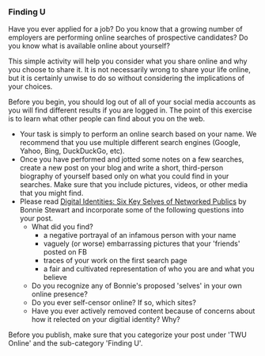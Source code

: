 ### Finding U

Have you ever applied for a job? Do you know that a growing number of employers are performing online searches of prospective candidates? Do you know what is available online about yourself?

This simple activity will help you consider what you share online and why you choose to share it. It is not necessarily wrong to share your life online, but it is certainly unwise to do so without considering the implications of your choices.

Before you begin, you should log out of all of your social media accounts as you will find different results if you are logged in. The point of this exercise is to learn what other people can find about you on the web.

* Your task is simply to perform an online search based on your name. We recommend that you use multiple different search engines \(Google, Yahoo, Bing, DuckDuckGo, etc\). 
* Once you have performed and jotted some notes on a few searches, create a new post on your blog and write a short, third-person biography of yourself based only on what you could find in your searches. Make sure that you include pictures, videos, or other media that you might find.
* Please read [Digital Identities: Six Key Selves of Networked Publics](http://theory.cribchronicles.com/2012/05/06/digital-identities-six-key-selves/) by Bonnie Stewart and incorporate some of the following questions into your post.
  * What did you find?
    * a negative portrayal of an infamous person with your name
    * vaguely \(or worse\) embarrassing pictures that your 'friends' posted on FB
    * traces of your work on the first search page
    * a fair and cultivated representation of who you are and what you believe
  * Do you recognize any of Bonnie's proposed 'selves' in your own online presence?
  * Do you ever self-censor online? If so, which sites?
  * Have you ever actively removed content because of concerns about how it relected on your digitial identity? Why?

Before you publish, make sure that you categorize your post under 'TWU Online' and the sub-category 'Finding U'.

